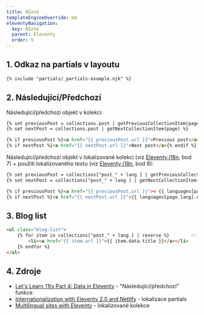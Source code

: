 ```yaml
---
title: Různé
templateEngineOverride: md
eleventyNavigation:
  key: Různé
  parent: Eleventy
  order: 5
---
```

## 1. Odkaz na partials v layoutu
```html
{% include "partials/_partials-example.njk" %}
```

## 2. Následující/Předchozí
Následující/předchozí objekt v kolekci:
```html
{% set previousPost = collections.post | getPreviousCollectionItem(page) %}
{% set nextPost = collections.post | getNextCollectionItem(page) %}

{% if previousPost %}<a href="{{ previousPost.url }}">Previous post</a>{% endif %}<br>
{% if nextPost %}<a href="{{ nextPost.url }}">Next post</a>{% endif %}
```
Následující/předchozí objekt v lokalizované kolekci (viz [Eleventy i18n](/cs/note/eleventy/eleventy-i18n), bod 7) + použití lokalizovaného textu (viz [Eleventy i18n](/cs/note/eleventy/eleventy-i18n), bod 8):
```html
{% set previousPost = collections["post_" + lang ] | getPreviousCollectionItem(page) %}  <!-- localised collection -->
{% set nextPost = collections["post_" + lang ] | getNextCollectionItem(page) %}          <!-- localised collection -->

{% if previousPost %}<a href="{{ previousPost.url }}">< {{ languages[page.lang].previousPostText }}</a>{% endif %} <!-- language dictionary -->
{% if nextPost %}<a href="{{ nextPost.url }}">{{ languages[page.lang].nextPostText }} ></a>{% endif %}             <!-- language dictionary -->
```
## 3. Blog list
```html
<ul class="blog-list">
    {% for item in collections["post_" + lang ] | reverse %}        <!-- returns posts from localized collection -->
        <li><a href="{{ item.url }}">{{ item.data.title }}</a></li>
    {% endfor %}
</ul>
```

## 4. Zdroje
- [Let's Learn 11ty Part 4: Data in Eleventy](https://dev.to/psypher1/lets-learn-11ty-part-4-data-in-eleventy-6mo) - "Následující/předchozí" funkce
- [Internationalization with Eleventy 2.0 and Netlify](https://www.lenesaile.com/en/blog/) - lokalizace partials
- [Multilingual sites with Eleventy](https://www.webstoemp.com/blog/multilingual-sites-eleventy/) - lokalizované kolekce
